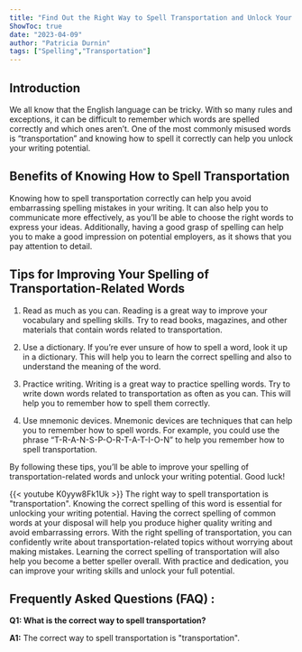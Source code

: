 ```yaml
---
title: "Find Out the Right Way to Spell Transportation and Unlock Your Writing Potential!"
ShowToc: true 
date: "2023-04-09"
author: "Patricia Durnin" 
tags: ["Spelling","Transportation"]
---
```

## Introduction

We all know that the English language can be tricky. With so many rules and exceptions, it can be difficult to remember which words are spelled correctly and which ones aren’t. One of the most commonly misused words is “transportation” and knowing how to spell it correctly can help you unlock your writing potential. 

## Benefits of Knowing How to Spell Transportation

Knowing how to spell transportation correctly can help you avoid embarrassing spelling mistakes in your writing. It can also help you to communicate more effectively, as you’ll be able to choose the right words to express your ideas. Additionally, having a good grasp of spelling can help you to make a good impression on potential employers, as it shows that you pay attention to detail. 

## Tips for Improving Your Spelling of Transportation-Related Words

1. Read as much as you can. Reading is a great way to improve your vocabulary and spelling skills. Try to read books, magazines, and other materials that contain words related to transportation. 

2. Use a dictionary. If you’re ever unsure of how to spell a word, look it up in a dictionary. This will help you to learn the correct spelling and also to understand the meaning of the word. 

3. Practice writing. Writing is a great way to practice spelling words. Try to write down words related to transportation as often as you can. This will help you to remember how to spell them correctly. 

4. Use mnemonic devices. Mnemonic devices are techniques that can help you to remember how to spell words. For example, you could use the phrase “T-R-A-N-S-P-O-R-T-A-T-I-O-N” to help you remember how to spell transportation. 

By following these tips, you’ll be able to improve your spelling of transportation-related words and unlock your writing potential. Good luck!

{{< youtube K0yyw8Fk1Uk >}} 
The right way to spell transportation is "transportation". Knowing the correct spelling of this word is essential for unlocking your writing potential. Having the correct spelling of common words at your disposal will help you produce higher quality writing and avoid embarrassing errors. With the right spelling of transportation, you can confidently write about transportation-related topics without worrying about making mistakes. Learning the correct spelling of transportation will also help you become a better speller overall. With practice and dedication, you can improve your writing skills and unlock your full potential.

## Frequently Asked Questions (FAQ) :
**Q1: What is the correct way to spell transportation?**

**A1:** The correct way to spell transportation is "transportation".






